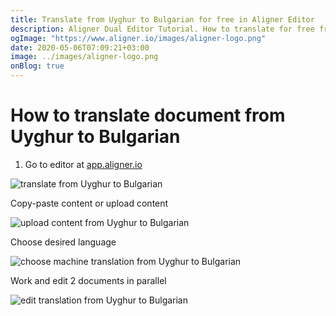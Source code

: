 ```yaml
---
title: Translate from Uyghur to Bulgarian for free in Aligner Editor
description: Aligner Dual Editor Tutorial. How to translate for free from Uyghur to Bulgarian. Aligner is multilingual document management platform. 
ogImage: "https://www.aligner.io/images/aligner-logo.png"
date: 2020-05-06T07:09:21+03:00
image: ../images/aligner-logo.png
onBlog: true
---
```


# How to translate document from Uyghur to Bulgarian

1. Go to editor at [app.aligner.io](https://app.aligner.io "Aligner App web page")

![translate from Uyghur to Bulgarian](../aligner-blank-editor.png "translate from Uyghur to Bulgarian")

Copy-paste content or upload content

![upload content from Uyghur to Bulgarian](../aligner-uploaded-document.png "upload content from Uyghur to Bulgarian")

Choose desired language

![choose machine translation from Uyghur to Bulgarian](../aligner-language-dropdown.png "choose machine translation from Uyghur to Bulgarian")

Work and edit 2 documents in parallel

![edit translation from Uyghur to Bulgarian](../aligner-double-sitded-editor.png "edit translation from Uyghur to Bulgarian")


